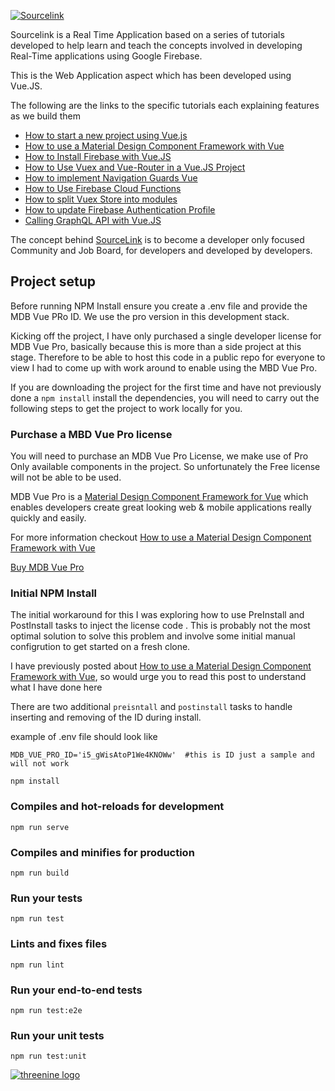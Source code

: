 [![Sourcelink](https://sourcelink.co.uk/img/logo.36d686d7.png)](https://sourcelink.co.uk)

 Sourcelink is a  Real Time Application based on a series of tutorials developed 
 to help learn and teach the concepts involved in developing Real-Time applications using
 Google Firebase.
 
 This is the Web Application aspect which has been developed using Vue.JS.
 
 
 
 The following are the links to the specific tutorials each explaining features as we build them
 
 * [How to start a new project using Vue.js](https://garywoodfine.com/how-to-start-a-new-project-using-vue-js/)
 * [How to use a Material Design Component Framework with Vue](https://garywoodfine.com/material-component-framework-vue/)
 * [How to Install Firebase with Vue.JS](https://garywoodfine.com/how-to-install-firebase-with-vue-js/)
 * [How to Use Vuex and Vue-Router in a Vue.JS Project](https://garywoodfine.com/using-vuex-and-vue-router-in-a-vue-project/)
 * [How to implement Navigation Guards Vue](https://garywoodfine.com/how-to-implement-navigation-guards-vue/)
 * [How to Use Firebase Cloud Functions](https://garywoodfine.com/how-to-use-firebase-cloud-functions/)
 * [How to split Vuex Store into modules](https://garywoodfine.com/how-to-split-vuex-store-into-modules/)
 * [How to update Firebase Authentication Profile](https://garywoodfine.com/how-to-update-firebase-authentication-profile/)
 * [Calling GraphQL API with Vue.JS](https://garywoodfine.com/calling-graphql-api-with-vue-js/) 
 
The concept behind  [SourceLink](https://sourcelink.co.uk) is to become a developer only focused 
Community and Job Board, for developers and developed by developers.

## Project setup

Before running NPM Install ensure you create a .env file and provide the MDB Vue PRo ID. We use the pro version
in this development stack. 

Kicking off the project, I have only purchased a single developer license for MDB Vue Pro, basically because this is
more than a side project at this stage. Therefore to be able to host this code in a public repo for everyone to view
I had to come up with work around to enable using the MBD Vue Pro.

If you are downloading the project for the first time and have not previously done a `npm install` 
install the dependencies, you will need to carry out the following steps to get the project to work locally for you.

### Purchase a MBD Vue Pro license

You will need to purchase an MDB Vue Pro License, we make use of Pro Only available components in the project. 
So unfortunately the Free license will not be able to be used.

MDB Vue Pro is a 
[Material Design Component Framework for Vue](https://mdbootstrap.com/products/vue-ui-kit/?utm_ref_id=47167) which
enables developers create great looking web & mobile applications really quickly and easily. 

For more information checkout [How to use a Material Design Component Framework with Vue](https://garywoodfine.com/material-component-framework-vue/)


[Buy MDB Vue Pro](https://mdbootstrap.com/products/vue-ui-kit/?utm_ref_id=47167)
 
 ### Initial NPM Install
 
The initial workaround for this I was exploring how to use PreInstall and PostInstall tasks to inject the license code
. This is probably not the most optimal solution to solve this problem and involve some initial manual configrution to 
get started on a fresh clone.

I have previously posted about 
[How to use a Material Design Component Framework with Vue](https://garywoodfine.com/material-component-framework-vue/),
so would urge you to read this post to understand what I have done here

 




There are two additional `preisntall` and `postinstall` tasks to handle inserting and removing 
of the ID during install.

example of .env file should look like

```dotenv
MDB_VUE_PRO_ID='i5_gWisAtoP1We4KNOWw'  #this is ID just a sample and will not work
```


```
npm install
```
### Compiles and hot-reloads for development
```
npm run serve
```
### Compiles and minifies for production
```
npm run build
```
### Run your tests
```
npm run test
```
### Lints and fixes files
```
npm run lint
```

### Run your end-to-end tests
```
npm run test:e2e
```

### Run your unit tests
```
npm run test:unit
```

[![threenine logo](http://static.threenine.co.uk/img/github_footer.png)](https://threenine.co.uk/)


